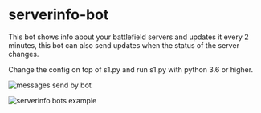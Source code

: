 # serverinfo-bot

This bot shows info about your battlefield servers and updates it every 2 minutes,
this bot can also send updates when the status of the server changes.

Change the config on top of s1.py and run s1.py with python 3.6 or higher.

![messages send by bot](https://media.discordapp.net/attachments/722532776523464725/828958877071966267/unknown.png)

![serverinfo bots example](https://cdn.discordapp.com/attachments/722532776523464725/828955160336269332/unknown.png)
